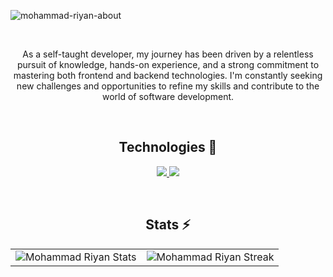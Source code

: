 ![mohammad-riyan-about](https://github.com/Riyaancode/Riyaancode/assets/80451963/7a934e18-2444-44da-bf23-d88202a16172)

<br />

<p align="center">
As a self-taught developer, my journey has been driven by a relentless pursuit of knowledge, hands-on experience, and a strong commitment to mastering both frontend and backend technologies. I'm constantly seeking new challenges and opportunities to refine my skills and contribute to the world of software development.</p> 
<br />
<h2 align="center">Technologies 🔧</h2>

<p align="center">
  <a href="https://skillicons.dev">
    <img src="https://skillicons.dev/icons?i=html,css,javascript,git,bootstrap,nodejs,mongodb,php,mysql,redux,vercel,heroku,wordpress,postman,firebase" />
  </a>
  <a href="https://skillicons.dev">
    <img src="https://skillicons.dev/icons?i=netlify,tailwind,nextjs,expressjs,vite,typescript,aws,react,d3" />
  </a>
</p>
<br />
 <h2 align="center">Stats ⚡️</h2>
<table style="border:none;margin:0 auto" align="center">
  <tr style="border:none;">
    <td style="border:none;"><img src="https://github-readme-stats.vercel.app/api/top-langs/?username=riyaancode&include_all_commits=true&count_private=true&show_icons=true&theme=react&text_color=8b8b8b&bg_color=0000&hide_border=true&layout=compact" alt="Mohammad Riyan Stats"/></td>
    <td style="border:none;"><img src="https://github-readme-streak-stats.herokuapp.com?user=riyaancode&theme=react&dates=8b8b8b&background=0000&hide_border=true" alt="Mohammad Riyan Streak"/></td>
  </tr>
</table>
